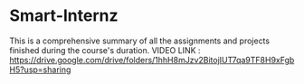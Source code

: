 # Smart-Internz
This is a comprehensive summary of all the assignments and projects finished during the course's duration.
VIDEO LINK :
https://drive.google.com/drive/folders/1hhH8mJzv2BitojIUT7qa9TF8H9xFgbH5?usp=sharing
